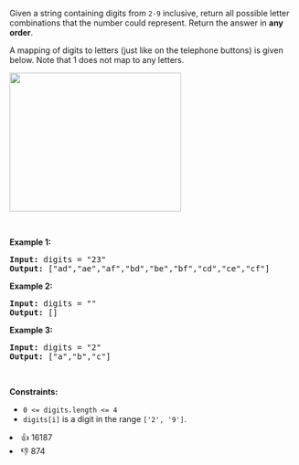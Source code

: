 <p>Given a string containing digits from <code>2-9</code> inclusive, return all possible letter combinations that the number could represent. Return the answer in <strong>any order</strong>.</p>

<p>A mapping of digits to letters (just like on the telephone buttons) is given below. Note that 1 does not map to any letters.</p> 
<img alt="" src="https://assets.leetcode.com/uploads/2022/03/15/1200px-telephone-keypad2svg.png" style="width: 300px; height: 243px;" /> 
<p>&nbsp;</p> 
<p><strong class="example">Example 1:</strong></p>

<pre>
<strong>Input:</strong> digits = "23"
<strong>Output:</strong> ["ad","ae","af","bd","be","bf","cd","ce","cf"]
</pre>

<p><strong class="example">Example 2:</strong></p>

<pre>
<strong>Input:</strong> digits = ""
<strong>Output:</strong> []
</pre>

<p><strong class="example">Example 3:</strong></p>

<pre>
<strong>Input:</strong> digits = "2"
<strong>Output:</strong> ["a","b","c"]
</pre>

<p>&nbsp;</p> 
<p><strong>Constraints:</strong></p>

<ul> 
 <li><code>0 &lt;= digits.length &lt;= 4</code></li> 
 <li><code>digits[i]</code> is a digit in the range <code>['2', '9']</code>.</li> 
</ul>

<div><li>👍 16187</li><li>👎 874</li></div>